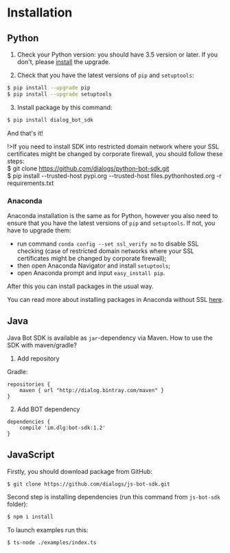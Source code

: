 # Installation

## Python

1. Check your Python version: you should have 3.5 version or later. If you don't, please [install](https://www.python.org/downloads/) the upgrade.

2. Check that you have the latest versions of ``pip`` and ``setuptools``:

```bash
$ pip install --upgrade pip
$ pip install --upgrade setuptools
```
3. Install package by this command:

```bash
$ pip install dialog_bot_sdk
```

And that's it!

!>If you need to install SDK into restricted domain network where your SSL certificates might be changed by corporate firewall,
    you should follow these steps:<br>
   $ git clone https://github.com/dialogs/python-bot-sdk.git<br>
   $ pip install --trusted-host pypi.org --trusted-host files.pythonhosted.org -r requirements.txt


### Anaconda

Anaconda installation is the same as for Python, however you also need to ensure that you have
the latest versions of ``pip`` and ``setuptools``. If not, you have to upgrade them:
* run command ``conda config --set ssl_verify no`` to disable SSL checking
(case of restricted domain networks where your SSL certificates
might be changed by corporate firewall);
* then open Anaconda Navigator and install ``setuptools``;
* open Anaconda prompt and input ``easy_install pip``.

After this you can install packages in the usual way.

You can read more about installing packages in Anaconda without
SSL [here](http://seanlaw.github.io/2015/12/23/fetching-conda-packages-behind-a-firewall/).

## Java

Java Bot SDK is available as ``jar``-dependency via Maven. How to use the SDK with maven/gradle?

1. Add repository

Gradle:
```
repositories {
    maven { url "http://dialog.bintray.com/maven" }
}
```

2. Add BOT dependency

```
dependencies {
    compile 'im.dlg:bot-sdk:1.2'
}
```


## JavaScript

Firstly, you should download package from GitHub:

```bash
$ git clone https://github.com/dialogs/js-bot-sdk.git
```

Second step is installing dependencies (run this command from `js-bot-sdk` folder):

```bash
$ npm i install
```

To launch examples run this:

```bash
$ ts-node ./examples/index.ts
```
